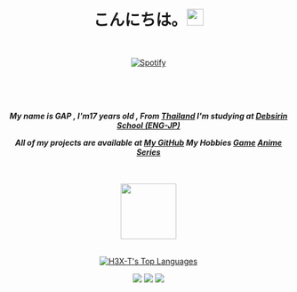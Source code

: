 <h1 align="center">こんにちは。<img src="https://media2.giphy.com/media/vAi1XUShhkPpx9bEP4/200w.webp" style="width:30px"> </h1>

<br>

[<p align="center">![Spotify](https://novatorem-brown-theta.vercel.app/api/spotify/?background_color=fffff&border_color=ffff)](https://open.spotify.com/user/314ljfgc3h2e3vrqtbm3tq35t5zq)

<br>
<br>
<br>
<i style="font-weight: bold;" align="center">

My name is GAP , I'm17 years old , From **[Thailand](https://en.wikipedia.org/wiki/Thailand)**
I'm studying at **[Debsirin School (ENG-JP)](https://www.debsirin.ac.th)**

All of my projects are available at **[My GitHub](https://github.com/H3X-T?tab=repositories)** My Hobbies **[Game](https://steamcommunity.com/id/Hexterwannacry/)** **[Anime](https://myanimelist.net/profile/H3X-T)** **[Series](https://www.netflix.com/browse)**

</i>

<br>
<br>

<div align="center">
<img src="https://media0.giphy.com/media/Ieo88333eatH73xKQG/200w.webp" style="width:100px" >
</div>

<br>

<p align="center">
    <a href="https://github.com/H3X-T/github-readme-stats"><img alt="H3X-T's Top Languages" src="https://github-readme-stats.vercel.app/api/top-langs/?username=H3X-T&langs_count=10&hide=jupyter notebook&layout=compact&theme=fffff&hide_border=true&custom_title=Languages"/>
    </a>
</p>

<div align="center">
    
[<img src="https://img.shields.io/badge/linkedin-%230077B5.svg?&style=for-the-badge&logo=linkedin&logoColor=white">](https://www.linkedin.com/in/supakornieamgomol/)
[<img src="https://img.shields.io/badge/instagram-%23E4405F.svg?&style=for-the-badge&logo=instagram&logoColor=white">](https://www.instagram.com/supakornigm/)
[<img src="https://img.shields.io/badge/facebook-%231877F2.svg?&style=for-the-badge&logo=facebook&logoColor=white">](https://www.facebook.com/spkngap/)
    
</div>

<!-- <p align="center">
<a href="https://github.com/H3X-T/github-profile-views-counter">
    <img src="https://komarev.com/ghpvc/?username=H3X-T">
</a>
<a href="https://github.com/H3X-T?tab=followers"> 
    <img src="https://img.shields.io/github/followers/H3X-T?label=Followers&style=social" alt="GitHub Badge">
</a>
 -->
<!--  <p align="center">
    <a href="https://app.daily.dev/Supakorn"><img src="https://api.daily.dev/devcards/c476bf56295d48d2b01ea4fd737c03a5.png?r=why" width="400" height="400" alt="Supakorn Ieamgomol's Dev Card"/>
    </a>
</p> -->
